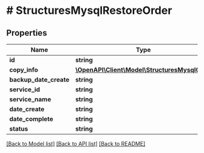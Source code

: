 # # StructuresMysqlRestoreOrder

## Properties

Name | Type | Description | Notes
------------ | ------------- | ------------- | -------------
**id** | **string** |  | [optional]
**copy_info** | [**\OpenAPI\Client\Model\StructuresMysqlCopy**](StructuresMysqlCopy.md) |  | [optional]
**backup_date_create** | **string** |  | [optional]
**service_id** | **string** |  | [optional]
**service_name** | **string** |  | [optional]
**date_create** | **string** |  | [optional]
**date_complete** | **string** |  | [optional]
**status** | **string** |  | [optional]

[[Back to Model list]](../../README.md#models) [[Back to API list]](../../README.md#endpoints) [[Back to README]](../../README.md)
